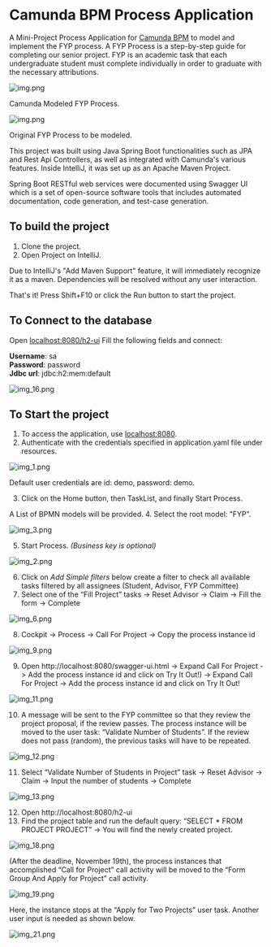 # Camunda BPM Process Application
A Mini-Project Process Application for [Camunda BPM](http://docs.camunda.org) to model and implement the FYP process.
A FYP Process is a step-by-step guide for completing our senior project. FYP is an academic task that each undergraduate student must complete individually in order to graduate with the necessary attributions.

![img.png](pics/img.png)

Camunda Modeled FYP Process.

![img.png](img/img.png)

Original FYP Process to be modeled.


This project was built using Java Spring Boot functionalities such as JPA and Rest Api Controllers, as well as integrated with Camunda's various features.
Inside IntelliJ, it was set up as an Apache Maven Project. 

Spring Boot RESTful web services were documented using Swagger UI which is a set of open-source software tools that includes automated documentation, code generation, and test-case generation.

## To build the project

1. Clone the project.
2. Open Project on IntelliJ.

Due to IntelliJ's "Add Maven Support" feature, it will immediately recognize it as a maven.
Dependencies will be resolved without any user interaction.

That's it! Press Shift+F10 or click the Run button to start the project.

## To Connect to the database

Open [localhost:8080/h2-ui](http://localhost:8080/h2-ui)
Fill the following fields and connect:

**Username**: sa  
**Password**: password  
**Jdbc url**: jdbc:h2:mem:default

![img_16.png](img_16.png)


## To Start the project

1. To access the application, use [localhost:8080](http://localhost:8080/).
2. Authenticate with the credentials specified in application.yaml file under resources.

![img_1.png](img/img_1.png)

Default user credentials are id: demo, password: demo.

3. Click on the Home button, then TaskList, and finally Start Process.

A List of BPMN models will be provided.
4. Select the root model: "FYP".

![img_3.png](img/img_3.png)

5. Start Process. _(Business key is optional)_

![img_2.png](img_2.png)

6. Click on _Add Simple filters_ below create a filter to check all available tasks filtered by all assignees (Student, Advisor, FYP Committee)
7. Select one of the “Fill Project” tasks -> Reset Advisor -> Claim -> Fill the form -> Complete

![img_6.png](img_6.png)

8. Cockpit -> Process -> Call For Project -> Copy the process instance id

![img_9.png](img_9.png)

9. Open http://localhost:8080/swagger-ui.html -> Expand Call For Project -> Add the process instance id and click on Try It Out!) -> Expand Call For Project -> Add the process instance id and click on Try It Out!

![img_11.png](img_11.png)

10. A message will be sent to the FYP committee so that they review the project proposal, if the review passes. The process instance will be moved to the user task: “Validate Number of Students”. If the review does not pass (random), the previous tasks will have to be repeated.

![img_12.png](img_12.png)

11. Select “Validate Number of Students in Project” task -> Reset Advisor -> Claim -> Input the number of students -> Complete

![img_13.png](img_13.png)

12. Open http://localhost:8080/h2-ui
13. Find the project table and run the default query: “SELECT * FROM PROJECT PROJECT” -> You will find the newly created project.

![img_18.png](img_18.png)

(After the deadline, November 19th), the process instances that accomplished “Call for Project” call activity will be moved to the “Form Group And Apply for Project” call activity.

![img_19.png](img_19.png)

Here, the instance stops at the “Apply for Two Projects” user task. Another user input is needed as shown below.

![img_21.png](img_21.png)

